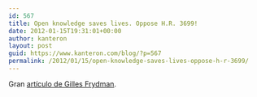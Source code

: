 ```yaml
---
id: 567
title: Open knowledge saves lives. Oppose H.R. 3699!
date: 2012-01-15T19:31:01+00:00
author: kanteron
layout: post
guid: https://www.kanteron.com/blog/?p=567
permalink: /2012/01/15/open-knowledge-saves-lives-oppose-h-r-3699/
---
```

Gran <a title="https://e-patients.net/archives/2012/01/open-knowledge-saves-lives-oppose-h-r-3699.html" href="https://e-patients.net/archives/2012/01/open-knowledge-saves-lives-oppose-h-r-3699.html" target="_blank">artículo de Gilles Frydman</a>.